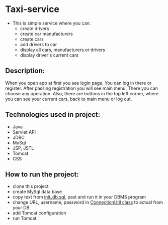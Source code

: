 # Taxi-service
- This is simple service where you can:
    - create drivers
    - create car manufacturers
    - create cars
    - add drivers to car
    - display all cars, manufacturers or drivers
    - display driver's current cars

## Description:
When you open app at first you see login page. You can log in there or register.
After passing registration you will see main menu. There you can choose any operation. 
Also, there are buttons in the top left corner, where you can see your current cars, back to main menu or log out.

## Technologies used in project:
* Java
* Servlet API
* JDBC
* MySql
* JSP, JSTL
* Tomcat
* CSS

## How to run the project:
* clone this project
* create MySql data base
* copy text from [init_db.sql](src/main/resources/init_db.sql), past and run it in your DBMS program
* change URL, username, password in [ConnectionUtil class](src/main/java/taxi/util/ConnectionUtil.java) to actual from your DB
* add Tomcat configuration
* run Tomcat

